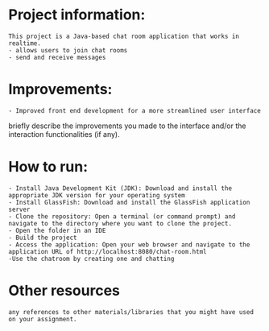 # Project information: 
    This project is a Java-based chat room application that works in realtime.
    - allows users to join chat rooms
    - send and receive messages


# Improvements: 
    - Improved front end development for a more streamlined user interface
briefly describe the improvements you made to the interface and/or the
interaction functionalities (if any).

# How to run: 
    - Install Java Development Kit (JDK): Download and install the appropriate JDK version for your operating system
    - Install GlassFish: Download and install the GlassFish application server
    - Clone the repository: Open a terminal (or command prompt) and navigate to the directory where you want to clone the project.
    - Open the folder in an IDE
    - Build the project
    - Access the application: Open your web browser and navigate to the application URL of http://localhost:8080/chat-room.html
    -Use the chatroom by creating one and chatting


# Other resources
    any references to other materials/libraries that you might have used on your assignment.